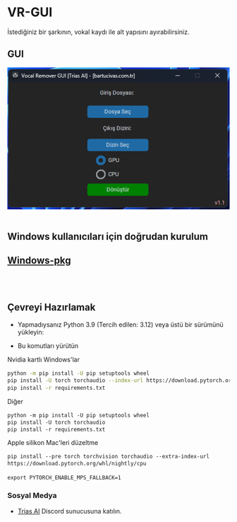 # VR-GUI
İstediğiniz bir şarkının, vokal kaydı ile alt yapısını ayırabilirsiniz.
## GUI
![GUI](https://github.com/BartuAbiHD/VR-GUI/raw/main/docs/GUI.png)
<br><br>
## Windows kullanıcıları için doğrudan kurulum
## [Windows-pkg](https://github.com/BartuAbiHD/VR-GUI/releases/tag/v1.2)
  
<br><br>
## Çevreyi Hazırlamak
* Yapmadıysanız Python 3.9 (Tercih edilen: 3.12) veya üstü bir sürümünü yükleyin:

* Bu komutları yürütün

Nvidia kartlı Windows'lar
```bash
python -m pip install -U pip setuptools wheel
pip install -U torch torchaudio --index-url https://download.pytorch.org/whl/cu118
pip install -r requirements.txt
```
Diğer
```
python -m pip install -U pip setuptools wheel
pip install -U torch torchaudio 
pip install -r requirements.txt
```
Apple silikon Mac'leri düzeltme
```
pip install --pre torch torchvision torchaudio --extra-index-url https://download.pytorch.org/whl/nightly/cpu

export PYTORCH_ENABLE_MPS_FALLBACK=1
```
### Sosyal Medya
* [ Trias AI](https://discord.gg/tpy6JbZhh8) Discord sunucusuna katılın.
